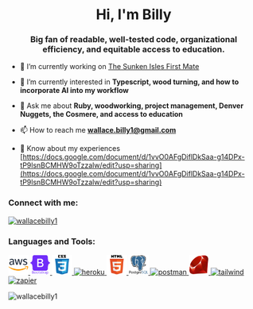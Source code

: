 <h1 align="center">Hi, I'm Billy</h1>
<h3 align="center">Big fan of readable, well-tested code, organizational efficiency, and equitable access to education.</h3>

- 🔭 I’m currently working on [The Sunken Isles First Mate](https://github.com/The-Sunken-Isles-First-Mate)

- 🌱 I’m currently interested in **Typescript, wood turning, and how to incorporate AI into my workflow**

- 💬 Ask me about **Ruby, woodworking, project management, Denver Nuggets, the Cosmere, and access to education**

- 📫 How to reach me **wallace.billy1@gmail.com**

- 📄 Know about my experiences [https://docs.google.com/document/d/1vvO0AFgDiflDkSaa-g14DPx-tP9lsnBCMHW9oTzzalw/edit?usp=sharing](https://docs.google.com/document/d/1vvO0AFgDiflDkSaa-g14DPx-tP9lsnBCMHW9oTzzalw/edit?usp=sharing)

<h3 align="left">Connect with me:</h3>
<p align="left">
<a href="https://linkedin.com/in/wallacebilly1" target="blank"><img align="center" src="https://raw.githubusercontent.com/rahuldkjain/github-profile-readme-generator/master/src/images/icons/Social/linked-in-alt.svg" alt="wallacebilly1" height="30" width="40" /></a>
</p>

<h3 align="left">Languages and Tools:</h3>
<p align="left"> <a href="https://aws.amazon.com" target="_blank" rel="noreferrer"> <img src="https://raw.githubusercontent.com/devicons/devicon/master/icons/amazonwebservices/amazonwebservices-original-wordmark.svg" alt="aws" width="40" height="40"/> </a> <a href="https://getbootstrap.com" target="_blank" rel="noreferrer"> <img src="https://raw.githubusercontent.com/devicons/devicon/master/icons/bootstrap/bootstrap-plain-wordmark.svg" alt="bootstrap" width="40" height="40"/> </a> <a href="https://www.w3schools.com/css/" target="_blank" rel="noreferrer"> <img src="https://raw.githubusercontent.com/devicons/devicon/master/icons/css3/css3-original-wordmark.svg" alt="css3" width="40" height="40"/> </a> <a href="https://heroku.com" target="_blank" rel="noreferrer"> <img src="https://www.vectorlogo.zone/logos/heroku/heroku-icon.svg" alt="heroku" width="40" height="40"/> </a> <a href="https://www.w3.org/html/" target="_blank" rel="noreferrer"> <img src="https://raw.githubusercontent.com/devicons/devicon/master/icons/html5/html5-original-wordmark.svg" alt="html5" width="40" height="40"/> </a> <a href="https://www.postgresql.org" target="_blank" rel="noreferrer"> <img src="https://raw.githubusercontent.com/devicons/devicon/master/icons/postgresql/postgresql-original-wordmark.svg" alt="postgresql" width="40" height="40"/> </a> <a href="https://postman.com" target="_blank" rel="noreferrer"> <img src="https://www.vectorlogo.zone/logos/getpostman/getpostman-icon.svg" alt="postman" width="40" height="40"/> </a> <a href="https://www.ruby-lang.org/en/" target="_blank" rel="noreferrer"> <img src="https://raw.githubusercontent.com/devicons/devicon/master/icons/ruby/ruby-original.svg" alt="ruby" width="40" height="40"/> </a> <a href="https://tailwindcss.com/" target="_blank" rel="noreferrer"> <img src="https://www.vectorlogo.zone/logos/tailwindcss/tailwindcss-icon.svg" alt="tailwind" width="40" height="40"/> </a> <a href="https://zapier.com" target="_blank" rel="noreferrer"> <img src="https://www.vectorlogo.zone/logos/zapier/zapier-icon.svg" alt="zapier" width="40" height="40"/> </a> </p>

<p><img align="center" src="https://github-readme-stats.vercel.app/api/top-langs?username=wallacebilly1&show_icons=true&locale=en&layout=compact" alt="wallacebilly1" /></p>
